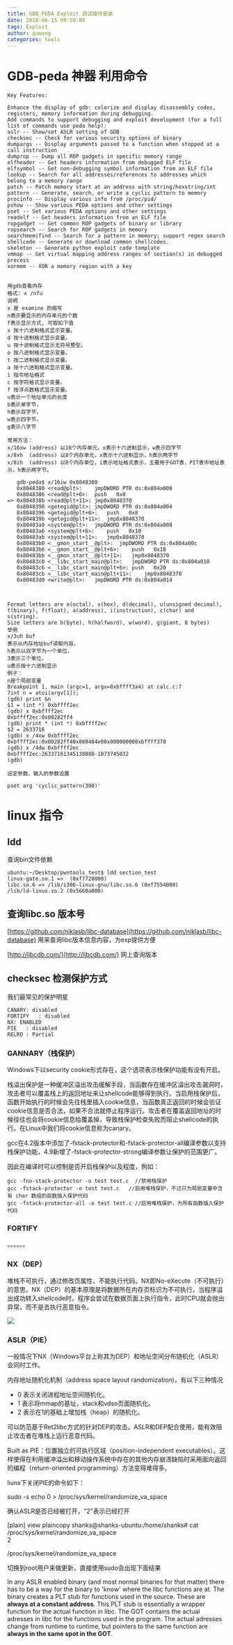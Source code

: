 ```yaml
---
title: GDB_PEDA Exploit 调试插件安装
date: 2018-06-15 09:50:08
tags: Exploit
author: gumeng
categories: tools
---
```

# GDB-peda 神器 利用命令

    Key Features:
    
    Enhance the display of gdb: colorize and display disassembly codes, registers, memory information during debugging.
    Add commands to support debugging and exploit development (for a full list of commands use peda help):
    aslr -- Show/set ASLR setting of GDB
    checksec -- Check for various security options of binary
    dumpargs -- Display arguments passed to a function when stopped at a call instruction
    dumprop -- Dump all ROP gadgets in specific memory range
    elfheader -- Get headers information from debugged ELF file
    elfsymbol -- Get non-debugging symbol information from an ELF file
    lookup -- Search for all addresses/references to addresses which belong to a memory range
    patch -- Patch memory start at an address with string/hexstring/int
    pattern -- Generate, search, or write a cyclic pattern to memory
    procinfo -- Display various info from /proc/pid/
    pshow -- Show various PEDA options and other settings
    pset -- Set various PEDA options and other settings
    readelf -- Get headers information from an ELF file
    ropgadget -- Get common ROP gadgets of binary or library
    ropsearch -- Search for ROP gadgets in memory
    searchmem|find -- Search for a pattern in memory; support regex search
    shellcode -- Generate or download common shellcodes.
    skeleton -- Generate python exploit code template
    vmmap -- Get virtual mapping address ranges of section(s) in debugged process
    xormem -- XOR a memory region with a key


    用gdb查看内存
    格式: x /nfu
    说明
    x 是 examine 的缩写
    n表示要显示的内存单元的个数
    f表示显示方式, 可取如下值
    x 按十六进制格式显示变量。
    d 按十进制格式显示变量。
    u 按十进制格式显示无符号整型。
    o 按八进制格式显示变量。
    t 按二进制格式显示变量。
    a 按十六进制格式显示变量。
    i 指令地址格式
    c 按字符格式显示变量。
    f 按浮点数格式显示变量。
    u表示一个地址单元的长度
    b表示单字节，
    h表示双字节，
    w表示四字节，
    g表示八字节

	常用方法：
	x/16xw (address) 以16个内存单元，x表示十六进制显示，w表示四字节
	x/8xh  (address) 以8个内存单元，x表示十六进制显示，h表示两字节
    x/8ih  (address) 以8个内存单位，i表示地址格式表示，主要用于GOT表，PIT表中地址表示，h表示两字节。
	
	   gdb-peda$ x/16iw 0x8048380
       0x8048380 <read@plt>:	jmpDWORD PTR ds:0x804a000
       0x8048386 <read@plt+6>:	push   0x0
    => 0x804838b <read@plt+11>:	jmp0x8048370
       0x8048390 <getegid@plt>:	jmpDWORD PTR ds:0x804a004
       0x8048396 <getegid@plt+6>:	push   0x8
       0x804839b <getegid@plt+11>:	jmp0x8048370
       0x80483a0 <system@plt>:	jmpDWORD PTR ds:0x804a008
       0x80483a6 <system@plt+6>:	push   0x10
       0x80483ab <system@plt+11>:	jmp0x8048370
       0x80483b0 <__gmon_start__@plt>:	jmpDWORD PTR ds:0x804a00c
       0x80483b6 <__gmon_start__@plt+6>:	push   0x18
       0x80483bb <__gmon_start__@plt+11>:	jmp0x8048370
       0x80483c0 <__libc_start_main@plt>:	jmpDWORD PTR ds:0x804a010
       0x80483c6 <__libc_start_main@plt+6>:	push   0x20
       0x80483cb <__libc_start_main@plt+11>:	jmp0x8048370
       0x80483d0 <write@plt>:	jmpDWORD PTR ds:0x804a014


    
    Format letters are o(octal), x(hex), d(decimal), u(unsigned decimal),
    t(binary), f(float), a(address), i(instruction), c(char) and s(string).
    Size letters are b(byte), h(halfword), w(word), g(giant, 8 bytes)
    举例
    x/3uh buf 
    表示从内存地址buf读取内容，
    h表示以双字节为一个单位，
    3表示三个单位，
    u表示按十六进制显示
    例子：
    n是个局部变量
    Breakpoint 1, main (argc=1, argv=0xbffff3a4) at calc.c:7
    7int n = atoi(argv[1]);
    (gdb) print &n
    $1 = (int *) 0xbffff2ec
    (gdb) x 0xbffff2ec
    0xbffff2ec:0x00282ff4
    (gdb) print * (int *) 0xbffff2ec
    $2 = 2633716
    (gdb) x /4xw 0xbffff2ec
    0xbffff2ec:0x00282ff40x080484e00x000000000xbffff378
    (gdb) x /4dw 0xbffff2ec
    0xbffff2ec:26337161345138880-1073745032
    (gdb)

    设定参数，输入的参数设置

    pset arg 'cyclic_pattern(300)'
    
    

# linux 指令


## ldd 

查询bin文件依赖

    ubuntu:~/Desktop/pwntools_test$ ldd section_test
    linux-gate.so.1 =>  (0xf7728000)
	libc.so.6 => /lib/i386-linux-gnu/libc.so.6 (0xf7554000)
	/lib/ld-linux.so.2 (0x5660a000)

## 查询libc.so 版本号


[https://github.com/niklasb/libc-database](https://github.com/niklasb/libc-database)  用来查询libc版本信息内容，为exp提供方便

[http://libcdb.com/](http://libcdb.com/)
网上查询版本


## checksec 检测保护方式

我们最常见的保护明星

    CANARY: disabled
    FORTIFY   : disabled
    NX: ENABLED
    PIE   : disabled
    RELRO : Partial
    


### GANNARY（栈保护）

Windows下以security cookie形式存在，这个选项表示栈保护功能有没有开启。

栈溢出保护是一种缓冲区溢出攻击缓解手段，当函数存在缓冲区溢出攻击漏洞时，攻击者可以覆盖栈上的返回地址来让shellcode能够得到执行。当启用栈保护后，函数开始执行的时候会先往栈里插入cookie信息，当函数真正返回的时候会验证cookie信息是否合法，如果不合法就停止程序运行。攻击者在覆盖返回地址的时候往往也会将cookie信息给覆盖掉，导致栈保护检查失败而阻止shellcode的执行。在Linux中我们将cookie信息称为canary。

gcc在4.2版本中添加了-fstack-protector和-fstack-protector-all编译参数以支持栈保护功能，4.9新增了-fstack-protector-strong编译参数让保护的范围更广。

因此在编译时可以控制是否开启栈保护以及程度，例如：

    gcc -fno-stack-protector -o test test.c  //禁用栈保护
    gcc -fstack-protector -o test test.c   //启用堆栈保护，不过只为局部变量中含有 char 数组的函数插入保护代码
    gcc -fstack-protector-all -o test test.c //启用堆栈保护，为所有函数插入保护代码

### FORTIFY 

。。。。。。

### NX（DEP）

堆栈不可执行，通过修改页属性，不能执行代码。NX即No-eXecute（不可执行）的意思，NX（DEP）的基本原理是将数据所在内存页标识为不可执行，当程序溢出成功转入shellcode时，程序会尝试在数据页面上执行指令，此时CPU就会抛出异常，而不是去执行恶意指令。

![](http://i.imgur.com/mwQwzQF.jpg)


### ASLR（PIE）

一般情况下NX（Windows平台上称其为DEP）和地址空间分布随机化（ASLR）会同时工作。

内存地址随机化机制（address space layout randomization)，有以下三种情况

- 0 表示关闭进程地址空间随机化。
- 1 表示将mmap的基址，stack和vdso页面随机化。
- 2 表示在1的基础上增加栈（heap）的随机化。

可以防范基于Ret2libc方式的针对DEP的攻击。ASLR和DEP配合使用，能有效阻止攻击者在堆栈上运行恶意代码。

Built as PIE：位置独立的可执行区域（position-independent executables）。这样使得在利用缓冲溢出和移动操作系统中存在的其他内存崩溃缺陷时采用面向返回的编程（return-oriented programming）方法变得难得多。

liunx下关闭PIE的命令如下：

sudo -s echo 0 > /proc/sys/kernel/randomize_va_space

确认ASLR是否已经被打开，"2"表示已经打开

[plain] view plaincopy
shanks@shanks-ubuntu:/home/shanks# cat /proc/sys/kernel/randomize_va_space   
2  

/proc/sys/kernel/randomize_va_space

切换到root用户来做更新，直接使用sudo会出现下面结果


In any ASLR enabled binary (and most normal binaries for that
matter) there has to be a way for the binary to 'know' where the libc functions
are at. The binary creates a PLT stub for functions used in the source. These
are **always at a constant address**. This PLT stub is essentially a wrapper
function for the actual function in libc. The GOT contains the actual adresses
in libc for the functions used in the program. The actual adresses change from
runtime to runtime, but pointers to the same function are **always in the same
spot in the GOT**.


